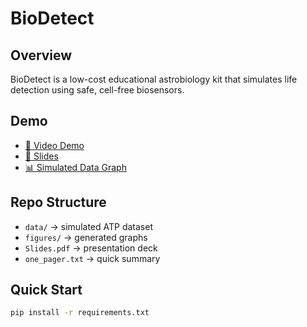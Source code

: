 # BioDetect

## Overview
BioDetect is a low-cost educational astrobiology kit that simulates life detection using safe, cell-free biosensors.

## Demo
- [🎥 Video Demo](https://youtu.be/009lOeKOMVY)
- [📑 Slides](https://docs.google.com/presentation/d/10YCY2C9IKUyCh_bIivRoyMKDxe9pYOWPBcKbS7Ydqjc/edit?usp=drive_link)
- [📊 Simulated Data Graph]([figures/atp_response.png](https://drive.google.com/file/d/1OwjQ-f_zrR2PORKK3TNCIpa0qeimbvGP/view?usp=sharing))

## Repo Structure
- `data/` → simulated ATP dataset
- `figures/` → generated graphs
- `Slides.pdf` → presentation deck
- `one_pager.txt` → quick summary

## Quick Start
```bash
pip install -r requirements.txt

